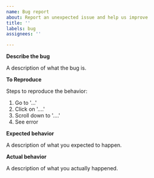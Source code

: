 ```yaml
---
name: Bug report
about: Report an unexpected issue and help us improve
title: ''
labels: bug
assignees: ''

---
```


**Describe the bug**

A description of what the bug is.

**To Reproduce**

Steps to reproduce the behavior:
1. Go to '...'
2. Click on '....'
3. Scroll down to '....'
4. See error

**Expected behavior**

A description of what you expected to happen.

**Actual behavior**

A description of what you actually happened.
